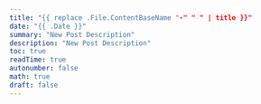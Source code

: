 ```yaml
---
title: "{{ replace .File.ContentBaseName "-" " " | title }}"
date: "{{ .Date }}"
summary: "New Post Description"
description: "New Post Description"
toc: true
readTime: true
autonumber: false
math: true
draft: false
---
```

